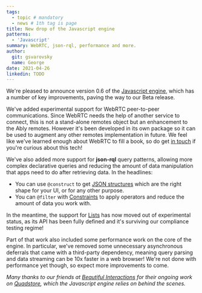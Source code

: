 ```yaml
---
tags:
  - topic # mandatory
  - news # 1th tag is page
title: New drop of the Javascript engine
patterns:
  - 'Javascript'
summary: WebRTC, json-rql, performance and more.
author:
  git: gsvarovsky
  name: George
date: 2021-04-26
linkedin: TODO
---
```

We're pleased to announce version 0.6 of the
[Javascript&nbsp;engine](https://js.m-ld.org/), which has a number of key
improvements, paving the way to our Beta release.

We've added experimental support for WebRTC peer-to-peer communications. Since
WebRTC needs the help of another service to connect, this is not a stand-alone
remotes object but an enhancement to the Ably remotes. However it's been
developed in its own package so it can be used to augment any other remotes
implementation in future. We feel like we've learned enough about WebRTC to fill
a book, so do get [in&nbsp;touch](/hello/) if you're curious about this tech!

We've also added more support for **json-rql** query patterns,
allowing more complex declarative queries and reducing the amount of data
manipulation that apps need to do after retrieving data. In the headlines:
- You can use `@construct` to get
  [JSON&nbsp;structures](https://js.m-ld.org/interfaces/construct.html) which
  are the right shape for your UI, or for any other purpose.
- You can `@filter` with
  [Constraints](https://js.m-ld.org/interfaces/constraint.html) to apply
  operators and reduce the amount of data you work with.

In the meantime, the support for [Lists](https://spec.m-ld.org/#lists) has now
moved out of experimental status, as its API has been fully defined and it's
surviving our compliance testing regime!

Part of that work also included some performance work on the core of the engine.
In particular, we've removed some unnecessary asynchronous deferrals that came
with a third-party dependency, meaning query parsing and data streaming can be
10x faster in a web browser! We're not done with performance yet though, so
expect more improvements to come.

_Many thanks to our friends at
[Beautiful&nbsp;Interactions](https://github.com/beautifulinteractions) for
their ongoing work on
[Quadstore](https://beautifulinteractions.github.io/node-quadstore/#/), which
the Javascript engine relies on behind the scenes._